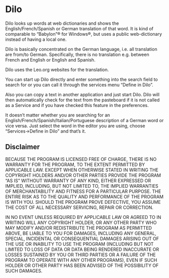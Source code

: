 # Dilo
Dilo looks up words at web dictionaries and shows the English/French/Spanish or German translation of that word. It is kind of comparable to “Babylon”® for Windows®, but uses a public web-dictionary instead of having a local one.

Dilo is basically concentrated on the German language, i.e. all translation are from/to German. Specifically, there is no translation e.g. between French and English or English and Spanish.

Dilo uses the Leo.org websites for the translation.

You can start up Dilo directly and enter something into the search field to search for or you can call it through the services menu “Define in Dilo”.

Also you can copy a text in another application and just start Dilo. Dilo will then automatically check for the text from the pasteboard if it is not called as a Service and if you have checked this feature in the preferences.

It doesn’t matter whether you are searching for an English/French/Spanish/Italian/Portuguese description of a German word or vice versa. Just select the word in the editor you are using, choose “Services->Define <Language> in Dilo” and that’s it.

## Disclaimer
BECAUSE THE PROGRAM IS LICENSED FREE OF CHARGE, THERE IS NO WARRANTY FOR THE PROGRAM, TO THE EXTENT PERMITTED BY APPLICABLE LAW. EXCEPT WHEN OTHERWISE STATED IN WRITING THE COPYRIGHT HOLDERS AND/OR OTHER PARTIES PROVIDE THE PROGRAM “AS IS” WITHOUT WARRANTY OF ANY KIND, EITHER EXPRESSED OR IMPLIED, INCLUDING, BUT NOT LIMITED TO, THE IMPLIED WARRANTIES OF MERCHANTABILITY AND FITNESS FOR A PARTICULAR PURPOSE. THE ENTIRE RISK AS TO THE QUALITY AND PERFORMANCE OF THE PROGRAM IS WITH YOU. SHOULD THE PROGRAM PROVE DEFECTIVE, YOU ASSUME THE COST OF ALL NECESSARY SERVICING, REPAIR OR CORRECTION.

IN NO EVENT UNLESS REQUIRED BY APPLICABLE LAW OR AGREED TO IN WRITING WILL ANY COPYRIGHT HOLDER, OR ANY OTHER PARTY WHO MAY MODIFY AND/OR REDISTRIBUTE THE PROGRAM AS PERMITTED ABOVE, BE LIABLE TO YOU FOR DAMAGES, INCLUDING ANY GENERAL, SPECIAL, INCIDENTAL OR CONSEQUENTIAL DAMAGES ARISING OUT OF THE USE OR INABILITY TO USE THE PROGRAM (INCLUDING BUT NOT LIMITED TO LOSS OF DATA OR DATA BEING RENDERED INACCURATE OR LOSSES SUSTAINED BY YOU OR THIRD PARTIES OR A FAILURE OF THE PROGRAM TO OPERATE WITH ANY OTHER PROGRAMS), EVEN IF SUCH HOLDER OR OTHER PARTY HAS BEEN ADVISED OF THE POSSIBILITY OF SUCH DAMAGES.
